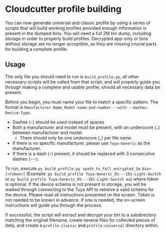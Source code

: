 # Cloudcutter profile building

You can now generate universal and classic profile by using a series of scripts that will build working profiles provided enough information is present in the dumped bins.  You will need a full 2M bin dump, including storage in order to properly build profiles.  Decrypted app-only or bins without storage are no longer acceptible, as they are missing crucial parts for building a complete profile.

## Usage

The only file you should need to run is `build_profile.py`, all other necessary scripts will be called from that script, and will properly guide you through making a complete and usable profile, should all necessary data be present.

Before you begin, you must name your file to match a specific pattern.  The format is `Manufacturer-Name_Model-name-and-number---with---dashes-Device-Type`.
* Dashes (-) should be used instead of spaces
* Both a manufacturer and model must be present, with an underscore (\_) between manufacturer and model.
  * There should only be one underscore (\_) per file name.
* If there is no specific manufacturer, please use `Tuya-Generic` as the manufacturer.
* If there is a dash (-) present, it should be replaced with 3 consecutive dashes (---).

To run, execute `py build_profile.py <path_to_full_encrypted_2m.bin> [<token>]` (Example: `py build_profile Tuya-Generic_DS---101-Light-Switch` or `py build_profile Tuya-Generic_DS---101-Light-Switch eu`) where token is optional.  If the device schema is not present in storage, you will be walked through connecting to the Tuya API to retreive a valid schema for the device.  Please read all instructions presented on the screen.  Token is not needed to be known in advance.  If one is needed, the on-screen instructions will guide you through the process.

If successful, the script will extract and decrypt your bin to a subdirectory matching the original filename, create several files for collected pieces of data, and create a `profile-classic` and `profile-universal` directory within.
